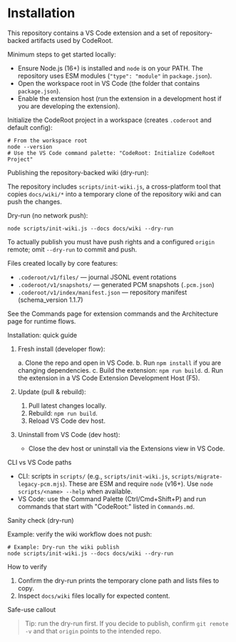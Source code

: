 # Installation

This repository contains a VS Code extension and a set of repository-backed artifacts used by CodeRoot.

Minimum steps to get started locally:

- Ensure Node.js (16+) is installed and `node` is on your PATH. The repository uses ESM modules (`"type": "module"` in `package.json`).
- Open the workspace root in VS Code (the folder that contains `package.json`).
- Enable the extension host (run the extension in a development host if you are developing the extension).

Initialize the CodeRoot project in a workspace (creates `.coderoot` and default config):

```pwsh
# From the workspace root
node --version
# Use the VS Code command palette: "CodeRoot: Initialize CodeRoot Project"
```

Publishing the repository-backed wiki (dry-run):

The repository includes `scripts/init-wiki.js`, a cross-platform tool that copies `docs/wiki/*` into a temporary clone of the repository wiki and can push the changes.

Dry-run (no network push):

```pwsh
node scripts/init-wiki.js --docs docs/wiki --dry-run
```

To actually publish you must have push rights and a configured `origin` remote; omit `--dry-run` to commit and push.

Files created locally by core features:

- `.coderoot/v1/files/` — journal JSONL event rotations
- `.coderoot/v1/snapshots/` — generated PCM snapshots (`.pcm.json`)
- `.coderoot/v1/index/manifest.json` — repository manifest (schema_version 1.1.7)

See the Commands page for extension commands and the Architecture page for runtime flows.

Installation: quick guide

1. Fresh install (developer flow):

	a. Clone the repo and open in VS Code.
	b. Run `npm install` if you are changing dependencies.
	c. Build the extension: `npm run build`.
	d. Run the extension in a VS Code Extension Development Host (F5).

2. Update (pull & rebuild):

	1. Pull latest changes locally.
	2. Rebuild: `npm run build`.
	3. Reload VS Code dev host.

3. Uninstall from VS Code (dev host):

	- Close the dev host or uninstall via the Extensions view in VS Code.

CLI vs VS Code paths

- CLI: scripts in `scripts/` (e.g., `scripts/init-wiki.js`, `scripts/migrate-legacy-pcm.mjs`). These are ESM and require `node` (v16+). Use `node scripts/<name> --help` when available.
- VS Code: use the Command Palette (Ctrl/Cmd+Shift+P) and run commands that start with "CodeRoot:" listed in `Commands.md`.

Sanity check (dry-run)

Example: verify the wiki workflow does not push:

```pwsh
# Example: Dry-run the wiki publish
node scripts/init-wiki.js --docs docs/wiki --dry-run
```

How to verify

1. Confirm the dry-run prints the temporary clone path and lists files to copy.
2. Inspect `docs/wiki` files locally for expected content.

Safe-use callout

> Tip: run the dry-run first. If you decide to publish, confirm `git remote -v` and that `origin` points to the intended repo.

